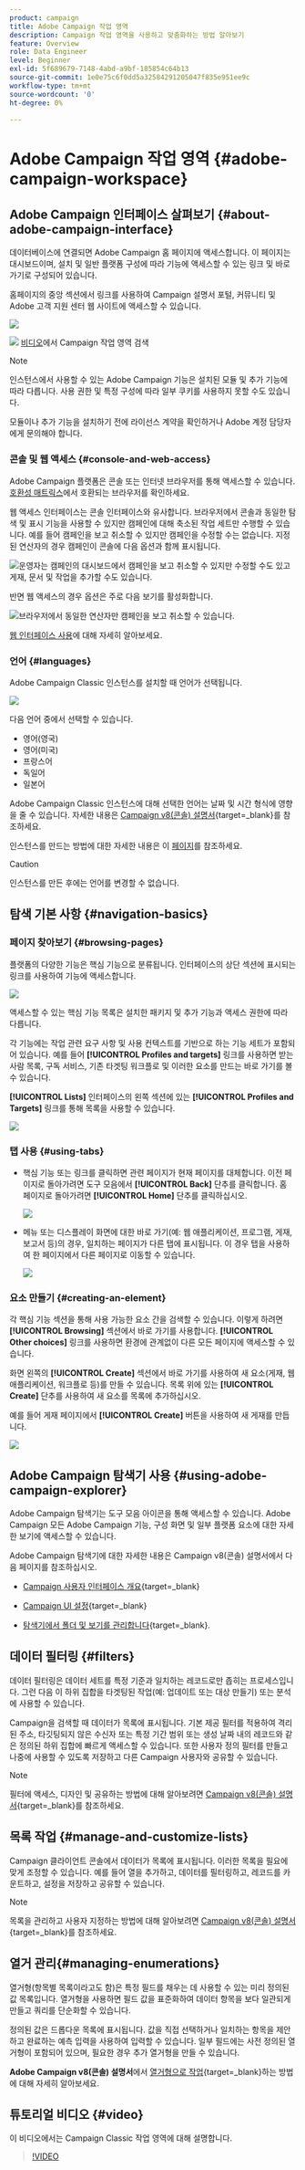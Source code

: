 ```yaml
---
product: campaign
title: Adobe Campaign 작업 영역
description: Campaign 작업 영역을 사용하고 맞춤화하는 방법 알아보기
feature: Overview
role: Data Engineer
level: Beginner
exl-id: 5f689679-7148-4abd-a9bf-185854c64b13
source-git-commit: 1e0e75c6f0dd5a32584291205047f835e951ee9c
workflow-type: tm+mt
source-wordcount: '0'
ht-degree: 0%

---
```


# Adobe Campaign 작업 영역 {#adobe-campaign-workspace}

## Adobe Campaign 인터페이스 살펴보기 {#about-adobe-campaign-interface}

데이터베이스에 연결되면 Adobe Campaign 홈 페이지에 액세스합니다. 이 페이지는 대시보드이며, 설치 및 일반 플랫폼 구성에 따라 기능에 액세스할 수 있는 링크 및 바로 가기로 구성되어 있습니다.

홈페이지의 중앙 섹션에서 링크를 사용하여 Campaign 설명서 포털, 커뮤니티 및 Adobe 고객 지원 센터 웹 사이트에 액세스할 수 있습니다.

![](assets/d_ncs_user_interface_home.png)

![](assets/do-not-localize/how-to-video.png) [비디오](#video)에서 Campaign 작업 영역 검색

>[!NOTE]
>
>인스턴스에서 사용할 수 있는 Adobe Campaign 기능은 설치된 모듈 및 추가 기능에 따라 다릅니다. 사용 권한 및 특정 구성에 따라 일부 쿠키를 사용하지 못할 수도 있습니다.
>
>모듈이나 추가 기능을 설치하기 전에 라이선스 계약을 확인하거나 Adobe 계정 담당자에게 문의해야 합니다.

### 콘솔 및 웹 액세스 {#console-and-web-access}

Adobe Campaign 플랫폼은 콘솔 또는 인터넷 브라우저를 통해 액세스할 수 있습니다. [호환성 매트릭스](../../rn/using/compatibility-matrix.md#Browsers)에서 호환되는 브라우저를 확인하세요.

웹 액세스 인터페이스는 콘솔 인터페이스와 유사합니다. 브라우저에서 콘솔과 동일한 탐색 및 표시 기능을 사용할 수 있지만 캠페인에 대해 축소된 작업 세트만 수행할 수 있습니다. 예를 들어 캠페인을 보고 취소할 수 있지만 캠페인을 수정할 수는 없습니다. 지정된 연산자의 경우 캠페인이 콘솔에 다음 옵션과 함께 표시됩니다.

![운영자는 캠페인의 대시보드에서 캠페인을 보고 취소할 수 있지만 수정할 수도 있고 게재, 문서 및 작업을 추가할 수도 있습니다.](assets/operation_from_console.png)

반면 웹 액세스의 경우 옵션은 주로 다음 보기를 활성화합니다.

![브라우저에서 동일한 연산자만 캠페인을 보고 취소할 수 있습니다.](assets/operation_from_web.png)

[웹 인터페이스 사용](../../campaign/using/accessing-marketing-campaigns.md#using-the-web-interface-)에 대해 자세히 알아보세요.

### 언어 {#languages}

Adobe Campaign Classic 인스턴스를 설치할 때 언어가 선택됩니다.

![](assets/language.png)

다음 언어 중에서 선택할 수 있습니다.

* 영어(영국)
* 영어(미국)
* 프랑스어
* 독일어
* 일본어

Adobe Campaign Classic 인스턴스에 대해 선택한 언어는 날짜 및 시간 형식에 영향을 줄 수 있습니다. 자세한 내용은 [Campaign v8(콘솔) 설명서](https://experienceleague.adobe.com/ko/docs/campaign/campaign-v8/new/campaign-ui){target=_blank}를 참조하세요.

인스턴스를 만드는 방법에 대한 자세한 내용은 이 [페이지](../../installation/using/creating-an-instance-and-logging-on.md)를 참조하세요.

>[!CAUTION]
>
>인스턴스를 만든 후에는 언어를 변경할 수 없습니다.

## 탐색 기본 사항 {#navigation-basics}

### 페이지 찾아보기 {#browsing-pages}

플랫폼의 다양한 기능은 핵심 기능으로 분류됩니다. 인터페이스의 상단 섹션에 표시되는 링크를 사용하여 기능에 액세스합니다.

![](assets/overview_home.png)

액세스할 수 있는 핵심 기능 목록은 설치한 패키지 및 추가 기능과 액세스 권한에 따라 다릅니다.

각 기능에는 작업 관련 요구 사항 및 사용 컨텍스트를 기반으로 하는 기능 세트가 포함되어 있습니다. 예를 들어 **[!UICONTROL Profiles and targets]** 링크를 사용하면 받는 사람 목록, 구독 서비스, 기존 타겟팅 워크플로 및 이러한 요소를 만드는 바로 가기를 볼 수 있습니다.

**[!UICONTROL Lists]** 인터페이스의 왼쪽 섹션에 있는 **[!UICONTROL Profiles and Targets]** 링크를 통해 목록을 사용할 수 있습니다.

![](assets/recipient_list_overview.png)

### 탭 사용 {#using-tabs}

* 핵심 기능 또는 링크를 클릭하면 관련 페이지가 현재 페이지를 대체합니다. 이전 페이지로 돌아가려면 도구 모음에서 **[!UICONTROL Back]** 단추를 클릭합니다. 홈 페이지로 돌아가려면 **[!UICONTROL Home]** 단추를 클릭하십시오.

  ![](assets/d_ncs_user_interface_back_home_buttons.png)

* 메뉴 또는 디스플레이 화면에 대한 바로 가기(예: 웹 애플리케이션, 프로그램, 게재, 보고서 등)의 경우, 일치하는 페이지가 다른 탭에 표시됩니다. 이 경우 탭을 사용하여 한 페이지에서 다른 페이지로 이동할 수 있습니다.

  ![](assets/d_ncs_user_interface_tabs.png)

### 요소 만들기 {#creating-an-element}

각 핵심 기능 섹션을 통해 사용 가능한 요소 간을 검색할 수 있습니다. 이렇게 하려면 **[!UICONTROL Browsing]** 섹션에서 바로 가기를 사용합니다. **[!UICONTROL Other choices]** 링크를 사용하면 환경에 관계없이 다른 모든 페이지에 액세스할 수 있습니다.

화면 왼쪽의 **[!UICONTROL Create]** 섹션에서 바로 가기를 사용하여 새 요소(게재, 웹 애플리케이션, 워크플로 등)를 만들 수 있습니다. 목록 위에 있는 **[!UICONTROL Create]** 단추를 사용하여 새 요소를 목록에 추가하십시오.

예를 들어 게재 페이지에서 **[!UICONTROL Create]** 버튼을 사용하여 새 게재를 만듭니다.

![](assets/d_ncs_user_interface_tab_add_del.png)


## Adobe Campaign 탐색기 사용 {#using-adobe-campaign-explorer}

Adobe Campaign 탐색기는 도구 모음 아이콘을 통해 액세스할 수 있습니다. Adobe Campaign 모든 Adobe Campaign 기능, 구성 화면 및 일부 플랫폼 요소에 대한 자세한 보기에 액세스할 수 있습니다.

Adobe Campaign 탐색기에 대한 자세한 내용은 Campaign v8(콘솔) 설명서에서 다음 페이지를 참조하십시오.

* [Campaign 사용자 인터페이스 개요](https://experienceleague.adobe.com/ko/docs/campaign/campaign-v8/new/campaign-ui){target=_blank}

* [Campaign UI 설정](https://experienceleague.adobe.com/en/docs/campaign/campaign-v8/config/configuration/ui-settings){target=_blank}

* [탐색기에서 폴더 및 보기를 관리합니다](https://experienceleague.adobe.com/ko/docs/campaign/campaign-v8/config/configuration/folders-and-views){target=_blank}.


## 데이터 필터링 {#filters}

데이터 필터링은 데이터 세트를 특정 기준과 일치하는 레코드로만 좁히는 프로세스입니다. 그런 다음 이 하위 집합을 타겟팅된 작업(예: 업데이트 또는 대상 만들기) 또는 분석에 사용할 수 있습니다.

Campaign을 검색할 때 데이터가 목록에 표시됩니다. 기본 제공 필터를 적용하여 격리된 주소, 타깃팅되지 않은 수신자 또는 특정 기간 범위 또는 생성 날짜 내의 레코드와 같은 정의된 하위 집합에 빠르게 액세스할 수 있습니다. 또한 사용자 정의 필터를 만들고 나중에 사용할 수 있도록 저장하고 다른 Campaign 사용자와 공유할 수 있습니다.

>[!NOTE]
>
>필터에 액세스, 디자인 및 공유하는 방법에 대해 알아보려면 [Campaign v8(콘솔) 설명서](https://experienceleague.adobe.com/en/docs/campaign/campaign-v8/audience/create-filters){target=_blank}를 참조하세요.


## 목록 작업 {#manage-and-customize-lists}

Campaign 클라이언트 콘솔에서 데이터가 목록에 표시됩니다. 이러한 목록을 필요에 맞게 조정할 수 있습니다. 예를 들어 열을 추가하고, 데이터를 필터링하고, 레코드를 카운트하고, 설정을 저장하고 공유할 수 있습니다.

>[!NOTE]
>
>목록을 관리하고 사용자 지정하는 방법에 대해 알아보려면 [Campaign v8(콘솔) 설명서](https://experienceleague.adobe.com/en/docs/campaign/campaign-v8/config/configuration/ui-settings#customize-lists){target=_blank}를 참조하세요.

## 열거 관리{#managing-enumerations}

열거형(항목별 목록이라고도 함)은 특정 필드를 채우는 데 사용할 수 있는 미리 정의된 값 목록입니다. 열거형을 사용하면 필드 값을 표준화하여 데이터 항목을 보다 일관되게 만들고 쿼리를 단순화할 수 있습니다.

정의된 값은 드롭다운 목록에 표시됩니다. 값을 직접 선택하거나 일치하는 항목을 제안하고 완료하는 예측 입력을 사용하여 입력할 수 있습니다. 일부 필드에는 사전 정의된 열거형이 포함되어 있으며, 필요한 경우 추가 열거형을 만들 수 있습니다.

**Adobe Campaign v8(콘솔) 설명서**&#x200B;에서 [열거형으로 작업](https://experienceleague.adobe.com/ko/docs/campaign/campaign-v8/config/settings/enumerations){target=_blank}하는 방법에 대해 자세히 알아보세요.

## 튜토리얼 비디오 {#video}

이 비디오에서는 Campaign Classic 작업 영역에 대해 설명합니다.

>[!VIDEO](https://video.tv.adobe.com/v/39536?quality=12&captions=kor)
